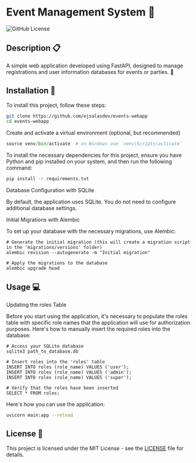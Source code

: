 # Event Management System :tada:

![GitHub License](https://img.shields.io/github/license/ejsalasdev/events-webapp)

## Description :clipboard:

A simple web application developed using FastAPI, designed to manage registrations and user information databases for events or parties. 🎉


## Installation :wrench:

To install this project, follow these steps:

```bash
git clone https://github.com/ejsalasdev/events-webapp
cd events-webapp
```

Create and activate a virtual environment (optional, but recommended)

```python -m venv venv
source venv/bin/activate  # on Windows use `venv\Scripts\activate`
```

To install the necessary dependencies for this project, ensure you have Python and pip installed on your system, and then run the following command:

```bash
pip install -r requirements.txt
```

Database Configuration with SQLite

By default, the application uses SQLite. You do not need to configure additional database settings.

Initial Migrations with Alembic

To set up your database with the necessary migrations, use Alembic:

```
# Generate the initial migration (this will create a migration script in the 'migrations/versions' folder)
alembic revision --autogenerate -m "Initial migration"

# Apply the migrations to the database
alembic upgrade head
```

## Usage :computer:

Updating the roles Table

Before you start using the application, it's necessary to populate the roles table with specific role names that the application will use for authorization purposes. Here's how to manually insert the required roles into the database:

```
# Access your SQLite database
sqlite3 path_to_database.db

# Insert roles into the 'roles' table
INSERT INTO roles (role_name) VALUES ('user');
INSERT INTO roles (role_name) VALUES ('admin');
INSERT INTO roles (role_name) VALUES ('super');

# Verify that the roles have been inserted
SELECT * FROM roles;
```


Here's how you can use the application:

```bash
uvicorn main:app --reload
```

## License :scroll:

This project is licensed under the MIT License - see the [LICENSE](LICENSE) file for details.

